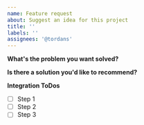 ```yaml
---
name: Feature request
about: Suggest an idea for this project
title: ''
labels: ''
assignees: '@tordans'
---
```


**What's the problem you want solved?**

**Is there a solution you'd like to recommend?**

**Integration ToDos**

- [ ] Step 1
- [ ] Step 2
- [ ] Step 3
